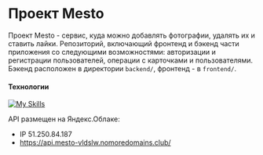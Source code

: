 # Проект Mesto

Проект Mesto - сервис, куда можно добавлять фотографии, удалять их и ставить лайки.
Репозиторий, включающий фронтенд и бэкенд части приложения со следующими возможностями: авторизации и регистрации пользователей, операции с карточками и пользователями. Бэкенд расположен в директории `backend/`, фронтенд - в `frontend/`. 

#### Технологии
[![My Skills](https://skillicons.dev/icons?i=html,css,js,react,nginx,nodejs,express)](https://skillicons.dev)

  
API размещен на Яндекс.Облаке:
- IP 51.250.84.187
- https://api.mesto-vldslw.nomoredomains.club/
